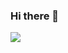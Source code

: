 ### Hi there 👋
<p>
  <img src="https://img.shields.io/badge/Swift-F05138?style=flat-square&logo=Swift&logoColor=white"/>
</p>
<!--
**ZombieFish2/ZombieFish2** is a ✨ _special_ ✨ repository because its `README.md` (this file) appears on your GitHub profile.

Here are some ideas to get you started:

- 🔭 I’m currently working on ...
- 🌱 I’m currently learning ...
- 👯 I’m looking to collaborate on ...
- 🤔 I’m looking for help with ...
- 💬 Ask me about ...
- 📫 How to reach me: ...
- 😄 Pronouns: ...
- ⚡ Fun fact: ...
-->
